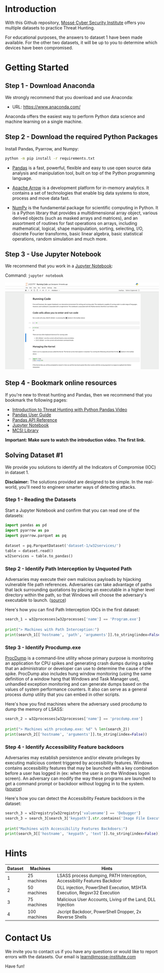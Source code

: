 # Introduction

With this Github repository, [Mossé Cyber Security Institute](https://www.mosse-institute.com/) offers you multiple datasets to practice Threat Hunting.

For educational purposes, the answers to dataset 1 have been made available. For the other two datasets, it will be up to you to determine which devices have been compromised.

# Getting Started

## Step 1 - Download Anaconda

We strongly recommend that you download and use Anaconda:

* URL: https://www.anaconda.com/

Anaconda offers the easiest way to perform Python data science and machine learning on a single machine.

## Step 2 - Download the required Python Packages

Install Pandas, Pyarrow, and Numpy:

```bash
python -m pip install -r requirements.txt
```

- [Pandas](https://pandas.pydata.org/) is a fast, powerful, flexible and easy to use open source data analysis and manipulation tool, built on top of the Python programming language.

* [Apache Arrow](https://arrow.apache.org/docs/python/index.html) is a development platform for in-memory analytics. It contains a set of technologies that enable big data systems to store, process and move data fast.

- [NumPy](https://numpy.org/doc/stable/) is the fundamental package for scientific computing in Python. It is a Python library that provides a multidimensional array object, various derived objects (such as masked arrays and matrices), and an assortment of routines for fast operations on arrays, including mathematical, logical, shape manipulation, sorting, selecting, I/O, discrete Fourier transforms, basic linear algebra, basic statistical operations, random simulation and much more.

## Step 3 - Use Jupyter Notebook

We recommend that you work in a [Jupyter Notebook](https://jupyter-notebook.readthedocs.io/en/latest/):

Command: `jupyter notebook`

![](notebook-running-code.png)

## Step 4 - Bookmark online resources

If you're new to threat hunting and Pandas, then we recommend that you bookmark the following pages:

- [Introduction to Threat Hunting with Python Pandas Video](https://www.youtube.com/watch?v=YS_tT2NfLH0&ab_channel=Moss%C3%A9CyberSecurityInstitute)
- [Pandas User Guide](https://pandas.pydata.org/docs/user_guide/index.html)
- [Pandas API Reference](https://pandas.pydata.org/docs/reference/index.html)
- [Jupyter Notebook](https://jupyter-notebook.readthedocs.io/en/latest/)
- [MCSI Library](https://library.mosse-institute.com/cyber-domains/threat-hunting.html)

**Important: Make sure to watch the introduction video. The first link.**

## Solving Dataset #1

We provide you solutions to identify all the Indicators of Compromise (IOC) in dataset 1.

**Disclaimer:** The solutions provided are designed to be simple. In the real-world, you'll need to engineer smarter ways of detecting attacks.

### Step 1 - Reading the Datasets

Start a Jupyter Notebook and confirm that you can read one of the datasets:

```Python
import pandas as pd
import pyarrow as pa
import pyarrow.parquet as pq

dataset = pq.ParquetDataset('dataset-1/w32services/')
table = dataset.read()
w32services = table.to_pandas()
```

### Step 2 - Identify Path Interception by Unquoted Path

Adversaries may execute their own malicious payloads by hijacking vulnerable file path references. Adversaries can take advantage of paths that lack surrounding quotations by placing an executable in a higher level directory within the path, so that Windows will choose the adversary's executable to launch. ([source](https://attack.mitre.org/techniques/T1574/009/))

Here's how you can find Path Interception IOCs in the first dataset:

```python
search_1 = w32processes[w32processes['name'] == 'Program.exe']

print("> Machines with Path Interception:")
print(search_1[['hostname', 'path', 'arguments']].to_string(index=False))
```

### Step 3 - Identify Procdump.exe

[ProcDump](https://learn.microsoft.com/en-us/sysinternals/downloads/procdump) is a command-line utility whose primary purpose is monitoring an application for CPU spikes and generating crash dumps during a spike that an administrator or developer can use to determine the cause of the spike. ProcDump also includes hung window monitoring (using the same definition of a window hang that Windows and Task Manager use), unhandled exception monitoring and can generate dumps based on the values of system performance counters. It also can serve as a general process dump utility that you can embed in other scripts.

Here's how you find machines where the adversary used procdump to dump the memory of LSASS:

```python
search_2 = w32processes[w32processes['name'] == 'procdump.exe']

print("> Machines with procdump.exe: %d" % len(search_2))
print(search_2[['hostname', 'arguments']].to_string(index=False))
```

### Step 4 - Identify Accessibility Feature backdoors

Adversaries may establish persistence and/or elevate privileges by executing malicious content triggered by accessibility features. Windows contains accessibility features that may be launched with a key combination before a user has logged in (ex: when the user is on the Windows logon screen). An adversary can modify the way these programs are launched to get a command prompt or backdoor without logging in to the system. ([source](https://attack.mitre.org/techniques/T1546/008/))

Here's how you can detect the Accessibility Feature backdoors in the dataset:

```python
search_3 = w32registry[w32registry['valuename'] == 'Debugger']
search_3 = search_3[search_3['keypath'].str.contains('Image File Execution Options')]

print("Machines with Accessibility Features Backdoors:")
print(search_3[['hostname', 'keypath', 'text']].to_string(index=False))
```

# Hints

| Dataset | Machines | Hints |
|---------| ------| ------|
| 1 | 25 machines | LSASS process dumping, PATH Interception, Accessibility Features Backdoor |
| 2 | 50 machines | DLL injection, PowerShell Execution, MSHTA Execution, Regsvr32 Execution |
| 3 | 75 machines | Malicious User Accounts, Living of the Land, DLL Injection |
| 4 | 100 machines | Jscript Backdoor, PowerShell Dropper, 2x Reverse Shells |

# Contact Us

We invite you to contact us if you have any questions or would like to report errors with the datasets. Our email is learn@mosse-institute.com

Have fun!